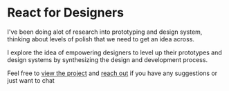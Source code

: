 # React for Designers

I've been doing alot of research into prototyping and design system, thinking about levels of polish that we need to get an idea across.

I explore the idea of empowering designers to level up their prototypes and design systems by synthesizing the design and development process.

Feel free to [view the project](https://react-designers.vercel.app/) and [reach out](https://www.linkedin.com/in/prestonbourne/) if you have any suggestions or just want to chat

